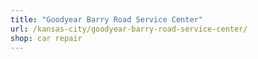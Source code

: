 ```yaml
---
title: "Goodyear Barry Road Service Center"
url: /kansas-city/goodyear-barry-road-service-center/
shop: car repair
---
```

